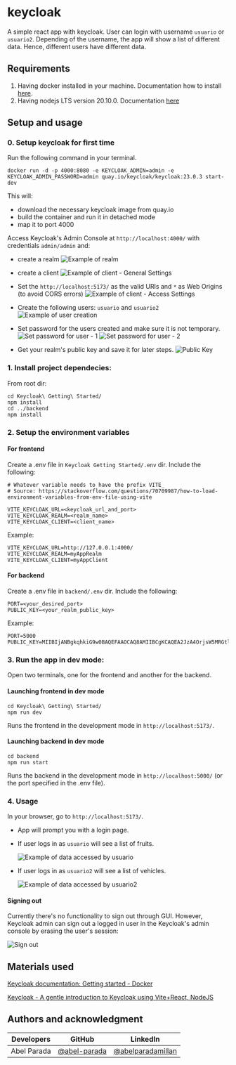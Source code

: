 # keycloak
A simple react app with keycloak. User can login with username `usuario` or `usuario2`. Depending of the username, the app will show a list of different data. Hence, different users have different data.

## Requirements

1. Having docker installed in your machine. Documentation how to install [here](https://docs.docker.com/engine/install/ubuntu/#install-using-the-repository).
2. Having nodejs LTS version 20.10.0. Documentation [here](https://nodejs.org/en/download)

## Setup and usage

### 0. Setup keycloak for first time

Run the following command in your terminal.

```shell
docker run -d -p 4000:8080 -e KEYCLOAK_ADMIN=admin -e KEYCLOAK_ADMIN_PASSWORD=admin quay.io/keycloak/keycloak:23.0.3 start-dev
```

This will:

- download the necessary keycloak image from quay.io
- build the container and run it in detached mode
- map it to port 4000

Access Keycloak's Admin Console at `http://localhost:4000/` with credentials `admin/admin` and:

- create a realm
    ![Example of realm](./images/image1.png)

- create a client
    ![Example of client - General Settings](./images/image2.png)

- Set the `http://localhost:5173/` as the valid URIs and `*` as Web Origins (to avoid CORS errors)
    ![Example of client - Access Settings](./images/image3.png)

- Create the following users: `usuario` and `usuario2`
    ![Example of user creation](./images/image4.png)

- Set password for the users created and make sure it is not temporary.
    ![Set password for user - 1](./images/image5.png)
    ![Set password for user - 2](./images/image6.png)

- Get your realm's public key and save it for later steps.
    ![Public Key](./images/image7.png)

### 1. Install project dependecies:

From root dir:

```shell
cd Keycloak\ Getting\ Started/
npm install
cd ../backend
npm install
```

### 2. Setup the environment variables

#### For frontend

Create a .env file in `Keycloak Getting Started/.env` dir. Include the following:

```shell
# Whatever variable needs to have the prefix VITE_
# Source: https://stackoverflow.com/questions/70709987/how-to-load-environment-variables-from-env-file-using-vite

VITE_KEYCLOAK_URL=<keycloak_url_and_port>
VITE_KEYCLOAK_REALM=<realm_name>
VITE_KEYCLOAK_CLIENT=<client_name>
```

Example:
```shell
VITE_KEYCLOAK_URL=http://127.0.0.1:4000/
VITE_KEYCLOAK_REALM=myAppRealm
VITE_KEYCLOAK_CLIENT=myAppClient
```

#### For backend

Create a .env file in `backend/.env` dir. Include the following:

```shell
PORT=<your_desired_port>
PUBLIC_KEY=<your_realm_public_key>
```

Example:
```shell
PORT=5000
PUBLIC_KEY=MIIBIjANBgkqhkiG9w0BAQEFAAOCAQ8AMIIBCgKCAQEA2JzA4OrjsW5MRGtlYCDF+gFCLvFp9u0PESGEiwCoPE/d75h1Sie6L8eJNvcrckw6gu0Fd6dPkMoahLyBEhsmP2teDNlSaKoGfXvVzk3+uXiKVkPQN56t5D1sDQiib6N5eldCKfI9l2ZY1EwfLy+45MCUzwvD7qdrpPGbav7txWYxlMMyR1dQ6H6Ya2sYE5lnEwHjAJCVP5XHMFmymAo6irSva0cPPfj1rh2PmlbTW76GsIonZm/iaeN/8Xg2pkQoleTal25GG7MiL4IAk7tVra/OmjoMjJeC+g8BjQvhvsKFWF/PHosU6Sb1tPLWnQigOL4Y93xBp+wjtDjf803HNQIDAQAB
```

### 3. Run the app in dev mode:

Open two terminals, one for the frontend and another for the backend.

#### Launching frontend in dev mode

```shell
cd Keycloak\ Getting\ Started/
npm run dev
```

Runs the frontend in the development mode in `http://localhost:5173/`.


#### Launching backend in dev mode

```shell
cd backend
npm run start
```

Runs the backend in the development mode in `http://localhost:5000/` (or the port specified in the .env file).

### 4. Usage

In your browser, go to `http://localhost:5173/`.
- App will prompt you with a login page.
- If user logs in as `usuario` will see a list of fruits.

    ![Example of data accessed by usuario](./images/image8.png)

- If user logs in as `usuario2` will see a list of vehicles.

    ![Example of data accessed by usuario2](./images/image9.png)

#### Signing out

Currently there's no functionality to sign out through GUI. However, Keycloak admin can sign out a logged in user in the Keycloak's admin console by erasing the user's session:

![Sign out](./images/image10.png)

## Materials used

[Keycloak documentation: Getting started - Docker](https://www.keycloak.org/getting-started/getting-started-docker)

[ Keycloak - A gentle introduction to Keycloak using Vite+React, NodeJS ](https://www.youtube.com/watch?v=5z6gy4WGnUs)


## Authors and acknowledgment

| Developers  | GitHub                                         | LinkedIn                                                           |
| ----------- | ---------------------------------------------- | ------------------------------------------------------------------ |
| Abel Parada | [@abel-parada](https://github.com/abel-parada) | [@abelparadamillan](https://www.linkedin.com/in/abelparadamillan/) |
